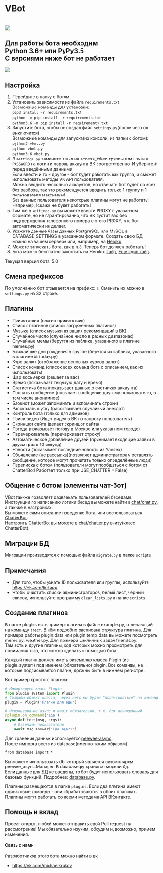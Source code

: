 VBot
======
![](http://i.imgur.com/mvTQd8T.png)
======

## Для работы бота необходим<br>Python 3.6+ или PyPy3.5<br>С версиями ниже бот не работает

![](http://i.imgur.com/jEpqC2J.gif)

## Настройка
1. Перейдите в папку с ботом
2. Установить зависимости из файла `requirements.txt`<br>
   Возможные команды для установки:<br>
   `pip3 install -r requirements.txt`<br>
   `python -m pip install -r requirements.txt`<br>
   `python3.6 -m pip install -r requirements.txt`
3. Запустите бота, чтобы он создал файл `settings.py`(после чего он выключится)<br>
   Возможные команды для запуска(из консоли, из папки с ботом):<br>
   `python3 vbot.py`<br>
   `python vbot.py`<br>
   `python3.6 vbot.py`<br>
4. В `settings.py` замените `TOKEN` на access_token группы или `LOGIN` и `PASSWORD` на логин и пароль аккаунта ВК соответственно. И уберите `#` перед введёнными данными <br>
   Если ввести и то и другое - бот будет работать как группа, и сможет использовать методы VK API пользователя.<br>
   Можно вводить несколько аккаунтов, но отвечать бот будет со всех без разбора, так что рекомендуется вводить только 1 группу и 1 пользователя максимум!<br>
   Без данных пользователя некоторые плагины могут не работать! Например, !скажи не будет работать! 
5. Там же в `settings.py` вы можете ввести PROXY в указанном формате, но не гарантированно, что ВК пустит вас без подтверждения телефонного номера с этого PROXY, что бот автоматически не делает.
6. Укажите данные базы данных PostgreSQL или MySQL в DATABASE_SETTINGS в указанном формате. Создать свою БД можно на вашем сервере или, например, на [Heroku](https://devcenter.heroku.com/articles/heroku-postgresql)
7. Можете запускать бота, как в п.3. Теперь бот должен работать!
8. Бота можно бесплатно захостить на Heroku. [Гайд](http://disonds.com/2017/03/20/python-bot-dlya-vk-na-heroku/), [Еще один гайд](https://github.com/Myzon/heroku-python-script).

Текущая версия бота: 5.0

## Смена префиксов
По умолчанию бот отзывается на префикс: `!`.
Сменить их можно в `settings.py` на 32 строке.

## Плагины
* Приветствие (плагин приветствия)
* Список плагинов (список загруженных плагинов)
* Музыка (список музыки из ваших рекомендаций в ВК)
* Случайное число (случайное число в разных диапазонах)
* Случайные мемы (берутся из паблика, указанного в плагине memes.py)
* Ближайшие дни рождения в группе (берутся из паблика, указанного в плагине birthday.py)
* Курс валют (отображение основных курсов валют)
* Список команд (список всех команд бота с описанием, как их использовать)
* Шар восьмерка (решает за вас)
* Время (показывает текущую дату и время)
* Статистика бота (показывает данные о счетчиках аккаунта)
* Послать сообщение (посылает сообщение другому пользователю, в том числе анонимное)
* Блокнот (может запоминать и вспоминать строки)
* Рассказать шутку (рассказывает случайный анекдот)
* Контроль бота (только для админов)
* Поиск видео (Ищет видео в ВК по запросу пользователя)
* Скриншот сайта (делает скриншот сайта)
* Погода (показывает погоду в Москве или указанном городе)
* Перечеркиватель (перечеркивает строку)
* Автоматическое добавление друзей (принимает входящие заявки в друзья раз в 10 секунд)
* Новости (показывает последние новости из Yandex)
* Объявление (не рассылка)(позволяет администраторам оставлять сообщение, которое могут прочитать только определённые люди)
* Переписка с ботом (пользователи могут пообщаться с ботом от ChatterBot! Работает только при USE_CHATTER = False)

## Общение с ботом (элементы чат-бот)
VBot так-же позволяет развлекать пользователей беседами.<br>
Инструкции по написанию логики бесед вы можете найти в [chat/chat.py](https://github.com/VKBots/VBot/blob/master/chat/chat.py), а так-же в настройках.<br>
Вы можете сами описание поведение бота, или воспользоваться [ChatterBot](https://github.com/gunthercox/ChatterBot).<br>
Настроить ChatterBot вы можете в [chat/chatter.py](https://github.com/VKBots/VBot/blob/master/chat/chatter.py) внизу(класс ChatterBot).

## Миграции БД
Миграции производятся с помощью файла `migrate.py` в папке `scripts`

## Примечания
* Для того, чтобы узнать ID пользователя или группы, используйте https://vk.com/linkapp
* Чтобы очистить списки администраторов, белый лист, чёрный список, используйте программу `clear_lists.py` в папке `scripts`

## Создание плагинов
В папке plugins есть пример плагина в файле example.py, отвечающий на команду `!тест`.
В нём подробно расписана структура плагина. Для примера работы plugin.data или plugin.temp_data 
вы можете посмотреть memo.py, weather.py. Для примера цикличных задач friends.py.<br>
Там есть и другие плагины, код которых можно просмотреть для понимания того, что можно сделать с помощью бота.

Каждый плагин должен иметь экземпляр класса Plugin (из plugin_system) под именем (обязательно) plugin.
Все команды, на которые подписывается плагин, должны быть в нижнем регистре.

Вот пример простого плагина:
```python
# Импортируем класс Plugin
from plugin_system import Plugin
# Создаём объект класса, через него мы будем "подписываться" на команды
plugin = Plugin('Плагин для еды')

# Использование async и await обязательно, т.к. бот асинхронный
@plugin.on_command('еда')
async def test(msg, args):
    # Отвечаем пользователю
    await msg.answer('Где еда?!')
```

Для хранения данных используется [peewee-async](https://peewee-async.readthedocs.io/en/latest/index.html).<br>
После импорта всего из database(именно таким образом)
```
from database import *
```
Вы можете использовать db, который является экземпляром peewee_async.Manager. В database.py хранятся модели бд.<br>Если данные для БД не введены, то бот будет использовать словарь для базовых функций. Подробнее: [database.py](https://github.com/VKBots/VBot/blob/master/database.py).

Плагины размещаются в папке `plugins`. Если два плагина имеют одинаковые команды - они обрабатываются в обоих плагинах.<br>
Плагины могут работать со всеми методами API ВКонтакте.

## Помощь и вклад
Проект открыт, любой может отправить свой Pull request на рассмотрение! Мы обязательно изучим, обсудим и, возможно, примем изменения.

#### Связь с нами
Разработчиков этого бота можно найти в вк:
* https://vk.com/michaelkrukov
